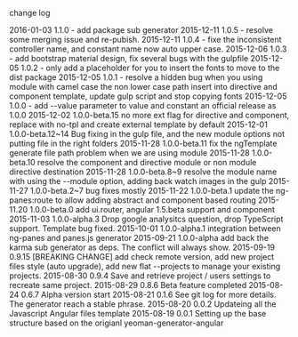 change log

2016-01-03 1.1.0 - add package sub generator 
2015-12-11 1.0.5 - resolve some merging issue and re-pubish.
2015-12-11 1.0.4 - fixe the inconsistent controller name, and constant name now auto upper case.
2015-12-06 1.0.3 - add bootstrap material design, fix several bugs with the gulpfile
2015-12-05 1.0.2 - only add a placeholder for you to insert the fonts to move to the dist package
2015-12-05 1.0.1 - resolve a hidden bug when you using module with camel case the non lower case path insert into directive and component template, update gulp script and stop copying fonts
2015-12-05 1.0.0 - add --value parameter to value and constant an official release as 1.0.0
2015-12-02 1.0.0-beta.15 no more ext flag for directive and component, replace with no-tpl and create external template by default
2015-12-01 1.0.0-beta.12~14 Bug fixing in the gulp file, and the new module options not putting file in the right folders
2015-11-28 1.0.0-beta.11 fix the ngTemplate generate file path problem when we are using module
2015-11-28 1.0.0-beta.10 resolve the component and directive module or non module directive destination
2015-11-28 1.0.0-beta.8~9 resolve the module name with using the --module option, adding back watch images in the gulp
2015-11-27 1.0.0-beta.2~7 bug fixes mostly
2015-11-22 1.0.0-beta.1 update the ng-panes:route to allow adding abstract and component based routing
2015-11.20 1.0.0-beta.0 add ui.router, angular 1.5.beta support and component
2015-11-03 1.0.0-alpha.3 Drop google analysitcs question, drop TypeScript support. Template bug fixed.
2015-10-01 1.0.0-alpha.1 integration between ng-panes and panes.js generator
2015-09-21 1.0.0-alpha add back the karma sub generator as deps. The conflict will always show.
2015-09-19 0.9.15 [BREAKING CHANGE] add check remote version, add new project files style (auto upgrade), add new flat --projects to manage your existing projects.
2015-08-30 0.9.4 Save and retrieve project / users settings to recreate same project.
2015-08-29 0.8.6 Beta feature completed
2015-08-24 0.6.7 Alpha version start
2015-08-21 0.1.6 See git log for more details. The generator reach a stable phrase.
2015-08-20 0.0.2 Updateing all the Javascript Angular files template
2015-08-19 0.0.1 Setting up the base structure based on the origianl yeoman-generator-angular

